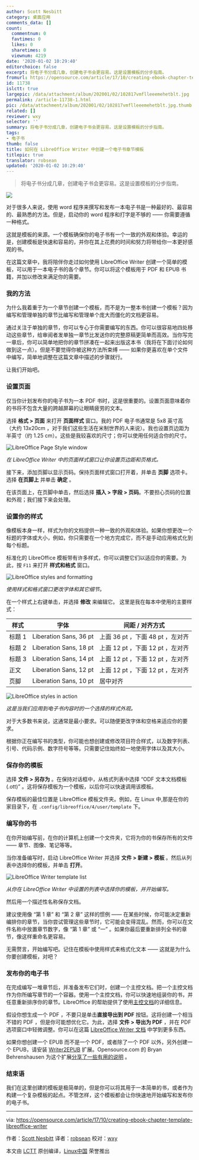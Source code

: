 ```yaml
---
author: Scott Nesbitt
category: 桌面应用
comments_data: []
count:
  commentnum: 0
  favtimes: 0
  likes: 0
  sharetimes: 0
  viewnum: 4219
date: '2020-01-02 10:29:40'
editorchoice: false
excerpt: 将电子书分成几章，创建电子书会更容易。这是设置模板的分步指南。
fromurl: https://opensource.com/article/17/10/creating-ebook-chapter-template-libreoffice-writer
id: 11738
islctt: true
largepic: /data/attachment/album/202001/02/102817vmflleeemehetblt.jpg
permalink: /article-11738-1.html
pic: /data/attachment/album/202001/02/102817vmflleeemehetblt.jpg.thumb.jpg
related: []
reviewer: wxy
selector: ''
summary: 将电子书分成几章，创建电子书会更容易。这是设置模板的分步指南。
tags:
- 电子书
thumb: false
title: 如何在 LibreOffice Writer 中创建一个电子书章节模板
titlepic: true
translator: robsean
updated: '2020-01-02 10:29:40'
---
```



> 
> 将电子书分成几章，创建电子书会更容易。这是设置模板的分步指南。
> 
> 
> 


![](/data/attachment/album/202001/02/102817vmflleeemehetblt.jpg)


对于很多人来说，使用 word 程序来撰写和发布一本电子书是一种最好的、最容易的、最熟悉的方法。但是，启动你的 word 程序和打字是不够的 —— 你需要遵循一种格式。


这就是模板的来源。一个模板确保你的电子书有一个一致的外观和体验。幸运的是，创建模板是快速和容易的，并你在其上花费的时间和努力将带给你一本更好感观的书。


在这篇文章中，我将陪伴你走过如何使用 LibreOffice Writer 创建一个简单的模板，可以用于一本电子书的各个章节。你可以将这个模板用于 PDF 和 EPUB 书籍，并加以修改来满足你的需要。


### 我的方法


为什么我着重于为一个章节创建一个模板，而不是为一整本书创建一个模板？因为编写和管理单独的章节比编写和管理单个庞大而僵化的文档更容易。


通过关注于单独的章节，你可以专心于你需要编写的东西。你可以很容易地四处移动这些章节，给审阅者发单独一章节比发送你的完整原稿更简单而高效。当你写完一章后，你可以简单地把你的章节拼凑在一起来出版这本书（我将在下面讨论如何做到这一点）。但是不要觉得你被这种方法所束缚 —— 如果你更喜欢在单个文件中编写，简单地调整在这篇文章中描述的步骤就行。


让我们开始吧。


### 设置页面


仅当你计划发布你的电子书为一本 PDF 书时，这是很重要的。设置页面意味着你的书将不包含大量的跨越屏幕的让眼睛疲劳的文本。


选择 **格式 > 页面** 来打开 **页面样式** 窗口。我的 PDF 电子书通常是 5x8 英寸高（大约 13x20cm ，对于我们这些生活在米制世界的人来说）。我也设置页边距为半英寸（约 1.25 cm）。这些是我较喜欢的尺寸；你可以使用任何适合你的尺寸。


![LibreOffice Page Style window](/data/attachment/album/202001/02/102943sfzufzwoumskwojo.png "LibreOffice Page Style window")


*在 LibreOffice Writer 中的页面样式窗口让你设置页边距和页格式。*


接下来，添加页脚以显示页码。保持页面样式窗口打开着，并单击 **页脚** 选项卡。选择 **在页脚上** 并单击 **确定** 。


在该页面上，在页脚中单击，然后选择 **插入 > 字段 > 页码**。不要担心页码的位置和外观；我们接下来会处理。


### 设置你的样式


像模板本身一样，样式为你的文档提供一种一致的外观和体验。如果你想更改一个标题的字体或大小，例如，你只需要在一个地方完成它，而不是手动应用格式化到每个标题。


标准化的 LibreOffice 模板带有许多样式，你可以调整它们以适应你的需要。为此，按 `F11` 来打开 **样式和格式** 窗口。


![LibreOffice styles and formatting](/data/attachment/album/202001/02/102945qt38x00x3ghgsc5h.png "LibreOffice styles and formatting window")


*使用样式和格式窗口更改字体和其它细节。*


在一个样式上右键单击，并选择 **修改** 来编辑它。 这里是我在每本中使用的主要样式：




| 样式 | 字体 | 间距 / 对齐方式 |
| --- | --- | --- |
| 标题 1 | Liberation Sans, 36 pt | 上面 36 pt ，下面 48 pt ，左对齐 |
| 标题 2 | Liberation Sans, 18 pt | 上面 12 pt ，下面 12 pt ，左对齐 |
| 标题 3 | Liberation Sans, 14 pt | 上面 12 pt ，下面 12 pt ，左对齐 |
| 正文 | Liberation Sans, 12 pt | 上面 12 pt ，下面 12 pt ，左对齐 |
| 页脚 | Liberation Sans, 10 pt | 居中对齐 |


![LibreOffice styles in action](/data/attachment/album/202001/02/102946q28l5z9lt921to1q.png "Example of LibreOffice styles")


*这是当我们应用到电子书内容时的一个选择的样式外观。*


对于大多数书来说，这通常是最小要求。可以随便更改字体和空格来适应你的要求。


根据你正在编写书的类型，你可能也想创建或修改项目符合样式，以及数字列表、引号、代码示例、数字符号等等。只需要记住始终如一地使用字体以及其大小。


### 保存你的模板


选择 **文件 > 另存为** 。在保持对话框中，从格式列表中选择 “ODF 文本文档模板 (.ott)” 。这将保存模板为一个模板，以后你可以快速调用该模板。


保存模板的最佳位置是 LibreOffice 模板文件夹。例如，在 Linux 中,那是在你的家目录下，在 `.config/libreoffice/4/user/template` 下。


### 编写你的书


在你开始编写前，在你的计算机上创建一个文件夹，它将为你的书保存所有的文件 —— 章节、图像、笔记等等。


当你准备编写时，启动 LibreOffice Writer 并选择 **文件 > 新建 > 模板** 。然后从列表中选择你的模板，并单击 **打开**。


![LibreOffice Writer template list](/data/attachment/album/202001/02/102948j7sh75vavvmf56o5.png "Template list - LibreOffice Writer")


*从你在 LibreOffice Writer 中设置的列表中选择你的模板，并开始编写。*


然后用一个描述性名称保存文档。


建议使用像 “第 1 章” 和 “第 2 章” 这样的惯例 —— 在某些时候，你可能决定重新编排你的章节，当你尝试管理这些章节时，它可能会变得混乱。然而，你可以在文件名称中放置章节数字，像 “第 1 章” 或 “一” 。如果你最后要重新排列全书的章节，像这样重命名更容易。


无需赘言，开始编写吧。记住在模板中使用样式来格式化文本 —— 这就是为什么你要创建模板，对吧？


### 发布你的电子书


在完成编写一堆章节后，并准备发布它们时，创建一个主控文档。把一个主控文档作为你所编写章节的一个容器。使用一个主控文档，你可以快速地组装你的书，并任意重新排序你的章节。LibreOffice 的帮助提供了使用[主控文档](https://help.libreoffice.org/Writer/Working_with_Master_Documents_and_Subdocuments)的详细信息。


假设你想生成一个 PDF ，不要只是单击**直接导出到 PDF** 按钮。这将创建一个相当不错的 PDF ，但是你可能想优化它。为此，选择 **文件 > 导出为 PDF** ，并在 PDF 选项窗口中轻微调整。你可以在这篇 [LibreOffice Writer 文档](https://help.libreoffice.org/Common/Export_as_PDF) 中学到更多东西。


如果你想创建一个 EPUB 而不是一个 PDF，或者除了一个 PDF 以外，另外创建一个 EPUB，请安装 [Writer2EPUB](http://writer2epub.it/en/) 扩展。Opensource.com 的 Bryan Behrenshausen 为这个扩展[分享了一些有用的说明](https://opensource.com/life/13/8/how-create-ebook-open-source-way) 。


### 结束语


我们在这里创建的模板是极简单的，但是你可以将其用于一本简单的书，或者作为构建一个复杂模板的起点。不管怎样，这个模板都会让你快速地开始编写和发布你的电子书。




---


via: <https://opensource.com/article/17/10/creating-ebook-chapter-template-libreoffice-writer>


作者：[Scott Nesbitt](https://opensource.com/users/scottnesbitt) 译者：[robsean](https://github.com/robsean) 校对：[wxy](https://github.com/wxy)


本文由 [LCTT](https://github.com/LCTT/TranslateProject) 原创编译，[Linux中国](https://linux.cn/) 荣誉推出
